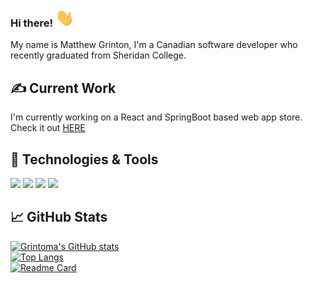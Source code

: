 ### Hi there! <img src="https://raw.githubusercontent.com/GRINTOMA/GRINTOMA/master/wave.gif" width="30px">

My name is Matthew Grinton, I'm a Canadian software developer who recently graduated from Sheridan College.

## &#x270d; Current Work

I'm currently working on a React and SpringBoot based web app store. Check it out <a href="https://github.com/GRINTOMA/Team-App-Dev">HERE</a>

## 🔧 Technologies & Tools
![](https://img.shields.io/badge/OS-Linux-informational?style=flat&logo=linux&logoColor=white&color=2bbc8a)
![](https://img.shields.io/badge/Editor-vscode-informational?style=flat&logo=vs&logoColor=white&color=2bbc8a)
![](https://img.shields.io/badge/Code-Java-informational?style=flat&logo=java&logoColor=white&color=2bbc8a)
![](https://img.shields.io/badge/Code-C-informational?style=flat&logo=csharp&logoColor=white&color=2bbc8a)




## &#x1f4c8; GitHub Stats

[![Grintoma's GitHub stats](https://github-readme-stats.vercel.app/api?username=grintoma&layout=compact&theme=github_dark)](https://github.com/grintoma) </br>
[![Top Langs](https://github-readme-stats.vercel.app/api/top-langs/?username=grintoma&layout=compact&theme=github_dark)](https://github.com/grintoma) </br>
[![Readme Card](https://github-readme-stats.vercel.app/api/pin/?username=grintoma&repo=.NetTech-Assignment2-Movie_Database&theme=github_dark)](https://github.com/grintoma/.NetTech-Assignment2-Movie_Database) </br>

<!--
**GRINTOMA/GRINTOMA** is a ✨ _special_ ✨ repository because its `README.md` (this file) appears on your GitHub profile.

Here are some ideas to get you started:

- 🔭 I’m currently working on ...
- 🌱 I’m currently learning ...
- 👯 I’m looking to collaborate on ...
- 🤔 I’m looking for help with ...
- 💬 Ask me about ...
- 📫 How to reach me: ...
- 😄 Pronouns: ...
- ⚡ Fun fact: ...
-->
